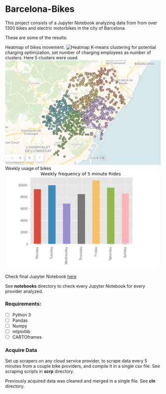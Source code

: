 

# Barcelona-Bikes
This project consists of a Jupyter Notebook analyzing data from from over 1300 bikes and electric motorbikes in the city of Barcelona.

These are some of the results:

Heatmap of bikes movement.
![Heatmap](/CARTO_imgs/muv-heatmap.gif)
K-means clustering for potential charging optimization, set number of charging employees as number of clusters.
Here 5 clusters were used.
![Clustering](/CARTO_imgs/5clusters.png)
Weekly usage of bikes
![Weekly usage](/CARTO_imgs/weekly.png)

Check final Jupyter Notebook [here](https://pggmrt.github.io/barcelona-bikes/index.html)

See **notebooks** directory to check every Jupyter Notebook for every provider analyzed.



### Requirements:
- [ ] Python 3
- [ ] Pandas
- [ ] Numpy
- [ ] mtplotlib
- [ ] CARTOframes

### Acquire Data
Set up scrapers on any cloud service provider, to scrape data  every 5 minutes from a couple bike providers, and compile it in a single csv file.  See scraping scripts in **scrp** directory.

Previously acquired data was cleaned and merged in a single file. See **cln** directory.

